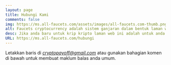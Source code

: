 ```yaml
---
layout: page
title: Hubungi Kami
comments: false
img: https://ms.all-faucets.com/assets/images/all-faucets.com-thumb.png
alt: Faucets cryptocurrency adalah sistem ganjaran dalam bentuk laman web atau aplikasi yang mengeluarkan duit syiling percuma.
desc: Jika anda baru untuk krip kripto laman web ini adalah untuk anda. Ketahui cara memaksimumkan nilai masa dan usaha anda semasa menuntut dari tapak keran bitcoin percuma.
URL: https://ms.all-faucets.com/hubungi
---
```

<link rel="stylesheet" href="https://cdnjs.cloudflare.com/ajax/libs/normalize/5.0.0/normalize.min.css">

Letakkan baris di <i>cryptopayoff@gmail.com</i> atau gunakan bahagian komen di bawah untuk membuat maklum balas anda umum.

<div id="commento"></div>
<script src="https://cdn.commento.io/js/commento.js"></script>
